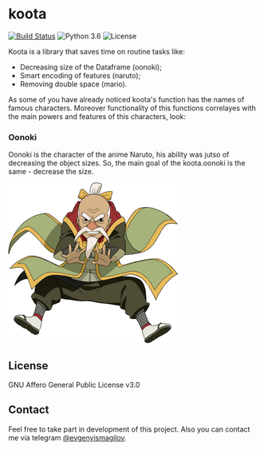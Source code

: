 # koota


[![Build Status](https://travis-ci.org/joemccann/dillinger.svg?branch=master)](https://travis-ci.org/joemccann/dillinger)  ![Python 3.6](https://img.shields.io/badge/Python-3.7-blue.svg) ![License](https://img.shields.io/badge/Code%20License-MIT-blue.svg)


Koota is a library that saves time on routine tasks like:
 - Decreasing size of the Dataframe (oonoki);
  - Smart encoding of features (naruto);
  - Removing double space (mario).

As some of you have already noticed koota's function has the names of famous characters. Moreover functionality of this functions correlayes with the main powers and features of this characters, look:
<!--
### Todos

 - Enhance view trough using amazing https://dillinger.io/
 - add new modules
 - create classes
-->
### Oonoki
Oonoki is the character of the anime Naruto, his ability was jutso of decreasing the object sizes. So, the main goal of the koota.oonoki is the same - decrease the size.

![Image of Oonoki](files_for_title/Onoki_full.png)

License
----

GNU Affero General Public License v3.0

## Contact

Feel free to take part in development of this project. Also you can contact me via telegram <a href="https://t.me/evgenyismagilov" target="_blank">@evgenyismagilov</a>.
